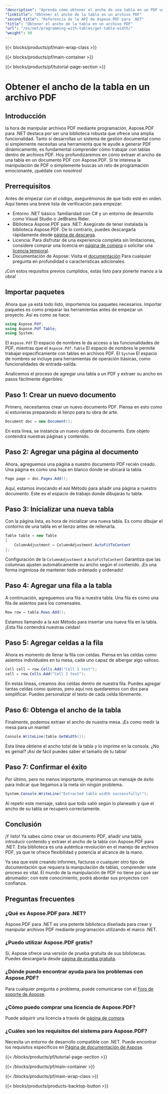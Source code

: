 ```yaml
---
"description": "Aprenda cómo obtener el ancho de una tabla en un PDF usando Aspose.PDF para .NET con esta guía paso a paso."
"linktitle": "Obtener el ancho de la tabla en un archivo PDF"
"second_title": "Referencia de la API de Aspose.PDF para .NET"
"title": "Obtener el ancho de la tabla en un archivo PDF"
"url": "/es/net/programming-with-tables/get-table-width/"
"weight": 90
---
```


{{< blocks/products/pf/main-wrap-class >}}

{{< blocks/products/pf/main-container >}}

{{< blocks/products/pf/tutorial-page-section >}}

# Obtener el ancho de la tabla en un archivo PDF

## Introducción

la hora de manipular archivos PDF mediante programación, Aspose.PDF para .NET destaca por ser una biblioteca robusta que ofrece una amplia funcionalidad. Tanto si desarrollas un sistema de gestión documental como si simplemente necesitas una herramienta que te ayude a generar PDF dinámicamente, es fundamental comprender cómo trabajar con tablas dentro de archivos PDF. Hoy profundizaremos en cómo extraer el ancho de una tabla en un documento PDF con Aspose.PDF. Si te interesa la manipulación de PDF o simplemente buscas un reto de programación emocionante, ¡quédate con nosotros!

## Prerrequisitos

Antes de empezar con el código, asegurémonos de que todo esté en orden. Aquí tienes una breve lista de verificación para empezar:

- Entorno .NET básico: familiaridad con C# y un entorno de desarrollo como Visual Studio o JetBrains Rider.
- Biblioteca Aspose.PDF para .NET: Asegúrate de tener instalada la biblioteca Aspose.PDF. De lo contrario, puedes descargarla rápidamente desde [página de descarga](https://releases.aspose.com/pdf/net/).
- Licencia: Para disfrutar de una experiencia completa sin limitaciones, considere comprar una licencia en [página de compra](https://purchase.aspose.com/buy) o solicitar una [licencia temporal](https://purchase.aspose.com/temporary-license/).
- Documentación de Aspose: Visita el [documentación](https://reference.aspose.com/pdf/net/) Para cualquier pregunta en profundidad o características adicionales.

¡Con estos requisitos previos cumplidos, estás listo para ponerte manos a la obra!

## Importar paquetes

Ahora que ya está todo listo, importemos los paquetes necesarios. Importar paquetes es como preparar las herramientas antes de empezar un proyecto. Así es como se hace:

```csharp
using Aspose.Pdf;
using Aspose.Pdf.Table;
using System;
```

El `Aspose.Pdf` El espacio de nombres le da acceso a las funcionalidades de PDF, mientras que el `Aspose.Pdf.Table` El espacio de nombres le permite trabajar específicamente con tablas en archivos PDF. El `System` El espacio de nombres se incluye para herramientas de operación básicas, como funcionalidades de entrada-salida.

Analicemos el proceso de agregar una tabla a un PDF y extraer su ancho en pasos fácilmente digeribles:

## Paso 1: Crear un nuevo documento

Primero, necesitamos crear un nuevo documento PDF. Piensa en esto como si estuvieras preparando el lienzo para tu obra de arte.

```csharp
Document doc = new Document();
```

En esta línea, se instancia un nuevo objeto de documento. Este objeto contendrá nuestras páginas y contenido.

## Paso 2: Agregar una página al documento

Ahora, agreguemos una página a nuestro documento PDF recién creado. Una página es como una hoja en blanco donde se ubicará la tabla.

```csharp
Page page = doc.Pages.Add();
```

Aquí, estamos invocando el `Add` Método para añadir una página a nuestro documento. Este es el espacio de trabajo donde dibujarás tu tabla.

## Paso 3: Inicializar una nueva tabla

Con la página lista, es hora de inicializar una nueva tabla. Es como dibujar el contorno de una tabla en el lienzo antes de rellenarla.

```csharp
Table table = new Table
{
    ColumnAdjustment = ColumnAdjustment.AutoFitToContent
};
```

Configuración de la `ColumnAdjustment` a `AutoFitToContent` Garantiza que las columnas ajusten automáticamente su ancho según el contenido. ¡Es una forma ingeniosa de mantener todo ordenado y ordenado!

## Paso 4: Agregar una fila a la tabla

A continuación, agreguemos una fila a nuestra tabla. Una fila es como una fila de asientos para los comensales.

```csharp
Row row = table.Rows.Add();
```

Estamos llamando a la `Add` Método para insertar una nueva fila en la tabla. ¡Esta fila contendrá nuestras celdas!

## Paso 5: Agregar celdas a la fila

Ahora es momento de llenar la fila con celdas. Piensa en las celdas como asientos individuales en tu mesa, cada uno capaz de albergar algo valioso.

```csharp
Cell cell = row.Cells.Add("Cell 1 text");
cell = row.Cells.Add("Cell 2 text");
```

En estas líneas, creamos dos celdas dentro de nuestra fila. Puedes agregar tantas celdas como quieras, pero aquí nos quedaremos con dos para simplificar. Puedes personalizar el texto de cada celda libremente.

## Paso 6: Obtenga el ancho de la tabla

Finalmente, podemos extraer el ancho de nuestra mesa. ¡Es como medir la mesa para un mantel!

```csharp
Console.WriteLine(table.GetWidth());
```

Esta línea obtiene el ancho total de la tabla y lo imprime en la consola. ¿No es genial? ¡Así de fácil puedes saber el tamaño de tu tabla!

## Paso 7: Confirmar el éxito

Por último, pero no menos importante, imprimamos un mensaje de éxito para indicar que llegamos a la meta sin ningún problema.

```csharp
System.Console.WriteLine("Extracted table width successfully!");
```

Al repetir este mensaje, sabrá que todo salió según lo planeado y que el ancho de su tabla se recuperó correctamente.

## Conclusión

¡Y listo! Ya sabes cómo crear un documento PDF, añadir una tabla, introducir contenido y extraer el ancho de la tabla con Aspose.PDF para .NET. Esta biblioteca es una auténtica revolución en el manejo de archivos PDF, ya que te ofrece flexibilidad y potencia al alcance de la mano.

Ya sea que esté creando informes, facturas o cualquier otro tipo de documentación que requiera la manipulación de tablas, comprender este proceso es vital. El mundo de la manipulación de PDF no tiene por qué ser abrumador; con este conocimiento, podrá abordar sus proyectos con confianza. 

## Preguntas frecuentes

### ¿Qué es Aspose.PDF para .NET?  
Aspose.PDF para .NET es una potente biblioteca diseñada para crear y manipular archivos PDF mediante programación utilizando el marco .NET.

### ¿Puedo utilizar Aspose.PDF gratis?  
Sí, Aspose ofrece una versión de prueba gratuita de sus bibliotecas. Puedes descargarla desde [página de prueba gratuita](https://releases.aspose.com/).

### ¿Dónde puedo encontrar ayuda para los problemas con Aspose.PDF?  
Para cualquier pregunta o problema, puede comunicarse con el [Foro de soporte de Aspose](https://forum.aspose.com/c/pdf/10).

### ¿Cómo puedo comprar una licencia de Aspose.PDF?  
Puede adquirir una licencia a través de [página de compra](https://purchase.aspose.com/buy).

### ¿Cuáles son los requisitos del sistema para Aspose.PDF?  
Necesita un entorno de desarrollo compatible con .NET. Puede encontrar los requisitos específicos en [Página de documentación de Aspose](https://reference.aspose.com/pdf/net/).

{{< /blocks/products/pf/tutorial-page-section >}}

{{< /blocks/products/pf/main-container >}}

{{< /blocks/products/pf/main-wrap-class >}}

{{< blocks/products/products-backtop-button >}}